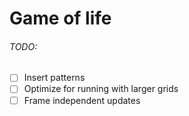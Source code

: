 # Game of life
###### TODO: 
- [ ] Insert patterns
- [ ] Optimize for running with larger grids
- [ ] Frame independent updates
